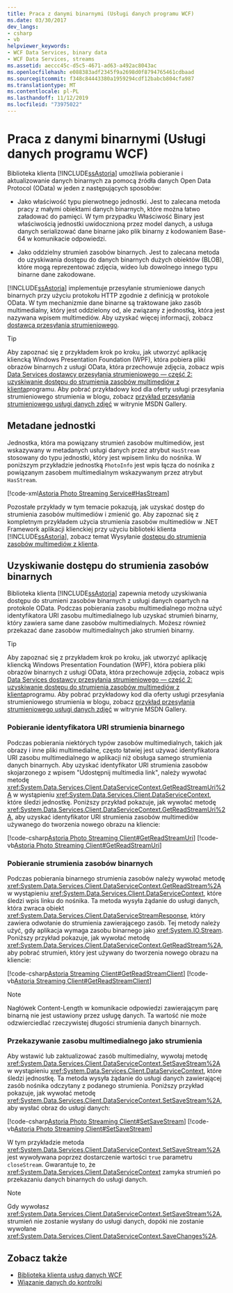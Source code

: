 ```yaml
---
title: Praca z danymi binarnymi (Usługi danych programu WCF)
ms.date: 03/30/2017
dev_langs:
- csharp
- vb
helpviewer_keywords:
- WCF Data Services, binary data
- WCF Data Services, streams
ms.assetid: aeccc45c-d5c5-4671-ad63-a492ac8043ac
ms.openlocfilehash: e088383adf2345f9a2698d0f8794765461cdbaad
ms.sourcegitcommit: f348c84443380a1959294cdf12babcb804cfa987
ms.translationtype: MT
ms.contentlocale: pl-PL
ms.lasthandoff: 11/12/2019
ms.locfileid: "73975022"
---
```

# <a name="working-with-binary-data-wcf-data-services"></a>Praca z danymi binarnymi (Usługi danych programu WCF)

Biblioteka klienta [!INCLUDE[ssAstoria](../../../../includes/ssastoria-md.md)] umożliwia pobieranie i aktualizowanie danych binarnych za pomocą źródła danych Open Data Protocol (OData) w jeden z następujących sposobów:

- Jako właściwość typu pierwotnego jednostki. Jest to zalecana metoda pracy z małymi obiektami danych binarnych, które można łatwo załadować do pamięci. W tym przypadku Właściwość Binary jest właściwością jednostki uwidocznioną przez model danych, a usługa danych serializować dane binarne jako plik binarny z kodowaniem Base-64 w komunikacie odpowiedzi.

- Jako oddzielny strumień zasobów binarnych. Jest to zalecana metoda do uzyskiwania dostępu do danych binarnych dużych obiektów (BLOB), które mogą reprezentować zdjęcia, wideo lub dowolnego innego typu binarne dane zakodowane.

[!INCLUDE[ssAstoria](../../../../includes/ssastoria-md.md)] implementuje przesyłanie strumieniowe danych binarnych przy użyciu protokołu HTTP zgodnie z definicją w protokole OData. W tym mechanizmie dane binarne są traktowane jako zasób multimedialny, który jest oddzielony od, ale związany z jednostką, która jest nazywana wpisem multimediów. Aby uzyskać więcej informacji, zobacz [dostawca przesyłania strumieniowego](streaming-provider-wcf-data-services.md).

> [!TIP]
> Aby zapoznać się z przykładem krok po kroku, jak utworzyć aplikację kliencką Windows Presentation Foundation (WPF), która pobiera pliki obrazów binarnych z usługi OData, która przechowuje zdjęcia, zobacz wpis [Data Services dostawcy przesyłania strumieniowego — część 2: uzyskiwanie dostępu do strumienia zasobów multimediów z klienta](https://go.microsoft.com/fwlink/?LinkId=201637)programu. Aby pobrać przykładowy kod dla oferty usługi przesyłania strumieniowego strumienia w blogu, zobacz [przykład przesyłania strumieniowego usługi danych zdjęć](https://go.microsoft.com/fwlink/?LinkId=198988) w witrynie MSDN Gallery.

## <a name="entity-metadata"></a>Metadane jednostki

Jednostka, która ma powiązany strumień zasobów multimediów, jest wskazywany w metadanych usługi danych przez atrybut `HasStream` stosowany do typu jednostki, który jest wpisem linku do nośnika. W poniższym przykładzie jednostką `PhotoInfo` jest wpis łącza do nośnika z powiązanym zasobem multimedialnym wskazywanym przez atrybut `HasStream`.

[!code-xml[Astoria Photo Streaming Service#HasStream](../../../../samples/snippets/xml/VS_Snippets_Misc/astoria_photo_streaming_service/xml/photodata.edmx#hasstream)]

Pozostałe przykłady w tym temacie pokazują, jak uzyskać dostęp do strumienia zasobów multimediów i zmienić go. Aby zapoznać się z kompletnym przykładem użycia strumienia zasobów multimediów w .NET Framework aplikacji klienckiej przy użyciu biblioteki klienta [!INCLUDE[ssAstoria](../../../../includes/ssastoria-md.md)], zobacz temat Wysyłanie [dostępu do strumienia zasobów multimediów z klienta](https://go.microsoft.com/fwlink/?LinkID=201637).

## <a name="accessing-the-binary-resource-stream"></a>Uzyskiwanie dostępu do strumienia zasobów binarnych

Biblioteka klienta [!INCLUDE[ssAstoria](../../../../includes/ssastoria-md.md)] zapewnia metody uzyskiwania dostępu do strumieni zasobów binarnych z usługi danych opartych na protokole OData. Podczas pobierania zasobu multimedialnego można użyć identyfikatora URI zasobu multimedialnego lub uzyskać strumień binarny, który zawiera same dane zasobów multimedialnych. Możesz również przekazać dane zasobów multimedialnych jako strumień binarny.

> [!TIP]
> Aby zapoznać się z przykładem krok po kroku, jak utworzyć aplikację kliencką Windows Presentation Foundation (WPF), która pobiera pliki obrazów binarnych z usługi OData, która przechowuje zdjęcia, zobacz wpis [Data Services dostawcy przesyłania strumieniowego — część 2: uzyskiwanie dostępu do strumienia zasobów multimediów z klienta](https://go.microsoft.com/fwlink/?LinkId=201637)programu. Aby pobrać przykładowy kod dla oferty usługi przesyłania strumieniowego strumienia w blogu, zobacz [przykład przesyłania strumieniowego usługi danych zdjęć](https://go.microsoft.com/fwlink/?LinkId=198988) w witrynie MSDN Gallery.

### <a name="getting-the-uri-of-the-binary-stream"></a>Pobieranie identyfikatora URI strumienia binarnego

Podczas pobierania niektórych typów zasobów multimedialnych, takich jak obrazy i inne pliki multimedialne, często łatwiej jest używać identyfikatora URI zasobu multimedialnego w aplikacji niż obsługa samego strumienia danych binarnych. Aby uzyskać identyfikator URI strumienia zasobów skojarzonego z wpisem "Udostępnij multimedia link", należy wywołać metodę <xref:System.Data.Services.Client.DataServiceContext.GetReadStreamUri%2A> w wystąpieniu <xref:System.Data.Services.Client.DataServiceContext>, które śledzi jednostkę. Poniższy przykład pokazuje, jak wywołać metodę <xref:System.Data.Services.Client.DataServiceContext.GetReadStreamUri%2A>, aby uzyskać identyfikator URI strumienia zasobów multimediów używanego do tworzenia nowego obrazu na kliencie:

[!code-csharp[Astoria Photo Streaming Client#GetReadStreamUri](../../../../samples/snippets/csharp/VS_Snippets_Misc/astoria_photo_streaming_client/cs/photowindow.xaml.cs#getreadstreamuri)]
[!code-vb[Astoria Photo Streaming Client#GetReadStreamUri](../../../../samples/snippets/visualbasic/VS_Snippets_Misc/astoria_photo_streaming_client/vb/photowindow.xaml.vb#getreadstreamuri)]

### <a name="downloading-the-binary-resource-stream"></a>Pobieranie strumienia zasobów binarnych

Podczas pobierania binarnego strumienia zasobów należy wywołać metodę <xref:System.Data.Services.Client.DataServiceContext.GetReadStream%2A> w wystąpieniu <xref:System.Data.Services.Client.DataServiceContext>, które śledzi wpis linku do nośnika. Ta metoda wysyła żądanie do usługi danych, która zwraca obiekt <xref:System.Data.Services.Client.DataServiceStreamResponse>, który zawiera odwołanie do strumienia zawierającego zasób. Tej metody należy użyć, gdy aplikacja wymaga zasobu binarnego jako <xref:System.IO.Stream>. Poniższy przykład pokazuje, jak wywołać metodę <xref:System.Data.Services.Client.DataServiceContext.GetReadStream%2A>, aby pobrać strumień, który jest używany do tworzenia nowego obrazu na kliencie:

[!code-csharp[Astoria Streaming Client#GetReadStreamClient](../../../../samples/snippets/csharp/VS_Snippets_Misc/astoria_streaming_client/cs/customerphotowindow.xaml.cs#getreadstreamclient)]
[!code-vb[Astoria Streaming Client#GetReadStreamClient](../../../../samples/snippets/visualbasic/VS_Snippets_Misc/astoria_streaming_client/vb/customerphotowindow.xaml.vb#getreadstreamclient)]

> [!NOTE]
> Nagłówek Content-Length w komunikacie odpowiedzi zawierającym parę binarną nie jest ustawiony przez usługę danych. Ta wartość nie może odzwierciedlać rzeczywistej długości strumienia danych binarnych.

### <a name="uploading-a-media-resource-as-a-stream"></a>Przekazywanie zasobu multimedialnego jako strumienia

Aby wstawić lub zaktualizować zasób multimedialny, wywołaj metodę <xref:System.Data.Services.Client.DataServiceContext.SetSaveStream%2A> w wystąpieniu <xref:System.Data.Services.Client.DataServiceContext>, które śledzi jednostkę. Ta metoda wysyła żądanie do usługi danych zawierającej zasób nośnika odczytany z podanego strumienia. Poniższy przykład pokazuje, jak wywołać metodę <xref:System.Data.Services.Client.DataServiceContext.SetSaveStream%2A>, aby wysłać obraz do usługi danych:

[!code-csharp[Astoria Photo Streaming Client#SetSaveStream](../../../../samples/snippets/csharp/VS_Snippets_Misc/astoria_photo_streaming_client/cs/photodetailswindow.xaml.cs#setsavestream)]
[!code-vb[Astoria Photo Streaming Client#SetSaveStream](../../../../samples/snippets/visualbasic/VS_Snippets_Misc/astoria_photo_streaming_client/vb/photodetailswindow.xaml.vb#setsavestream)]

W tym przykładzie metoda <xref:System.Data.Services.Client.DataServiceContext.SetSaveStream%2A> jest wywoływana poprzez dostarczenie wartości `true` parametru `closeStream`. Gwarantuje to, że <xref:System.Data.Services.Client.DataServiceContext> zamyka strumień po przekazaniu danych binarnych do usługi danych.

> [!NOTE]
> Gdy wywołasz <xref:System.Data.Services.Client.DataServiceContext.SetSaveStream%2A>, strumień nie zostanie wysłany do usługi danych, dopóki nie zostanie wywołane <xref:System.Data.Services.Client.DataServiceContext.SaveChanges%2A>.

## <a name="see-also"></a>Zobacz także

- [Biblioteka klienta usług danych WCF](wcf-data-services-client-library.md)
- [Wiązanie danych do kontrolki](binding-data-to-controls-wcf-data-services.md)
